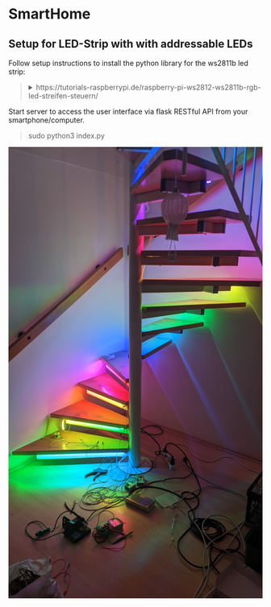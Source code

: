 # SmartHome

## Setup for LED-Strip with with addressable LEDs

Follow setup instructions to install the python library for the ws2811b led strip: 
> <details>
>   <summary>https://tutorials-raspberrypi.de/raspberry-pi-ws2812-ws2811b-rgb-led-streifen-steuern/</summary>
  >
  > sudo apt-get update
  >
  > sudo apt-get install gcc make build-essential python-dev git scons swig
  >
  > sudo nano /etc/modprobe.d/snd-blacklist.conf
  >
  >     add following line to the file
  >     > blacklist snd_bcm2835
  >
  > sudo nano /boot/config.txt
  >    
  >    comment follwing line in the file
  >    > \# Enable audio (loads snd_bcm2835)
  >    >
  >    > dtparam=audio=on
  >
  > sudo reboot
  >
  > git clone https://github.com/jgarff/rpi_ws281x
  >
  > cd rpi_ws281x/
  >
  > sudo scons
  >
  > cd python
  >
  > sudo python3 setup.py build
  >
  > sudo python3 setup.py install
  >
  > sudo pip3 install adafruit-circuitpython-neopixel
  >
  > sudo nano examples/strandtest.py
  > </details>

Start server to access the user interface via flask RESTful API from your smartphone/computer.

> sudo python3 index.py

![](/doc/steps.jpg?raw=true)
